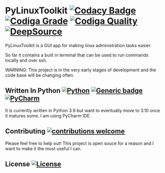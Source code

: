 # PyLinuxToolkit [![Codacy Badge](https://app.codacy.com/project/badge/Grade/603de9b2d12347c1b7b058991ccc9547)](https://www.codacy.com/gh/jwcompdev/PyLinuxToolkit/dashboard?utm_source=github.com&amp;utm_medium=referral&amp;utm_content=jwcompdev/PyLinuxToolkit&amp;utm_campaign=Badge_Grade) [![Codiga Grade](https://api.codiga.io/project/31348/status/svg)](https://app.codiga.io/public/project/31348/PyLinuxToolkit/dashboard) [![Codiga Quality](https://api.codiga.io/project/31348/score/svg)](https://app.codiga.io/public/project/31348/PyLinuxToolkit/dashboard) [![DeepSource](https://deepsource.io/gh/jwcompdev/PyLinuxToolkit.svg/?label=active+issues)](https://deepsource.io/gh/jwcompdev/PyLinuxToolkit/?ref=repository-badge)

PyLinuxToolkit is a GUI app for making linux administration tasks easier.

So far it contains a built in terminal that can be used to run commands locally and over ssh.

WARNING: This project is in the very early stages of development and the code base will be changing often.

## Written In Python [![Python](https://badges.aleen42.com/src/python.svg)](https://github.com/jwcompdev/PyLinuxToolkit) [![Generic badge](https://img.shields.io/badge/Python->=3.9-blue.svg)](https://shields.io/) [![PyCharm](https://img.shields.io/badge/pycharm-143?style=for-the-badge&logo=pycharm&logoColor=black&color=black&labelColor=green)](https://www.jetbrains.com/pycharm/)
It is currently written in Python 3.9 but want to eventually move to 3.10 once it matures some. I am using PyCharm IDE.

## Contributing [![contributions welcome](https://img.shields.io/badge/contributions-welcome-brightgreen.svg?style=flat)](https://github.com/jwcompdev/PyLinuxToolkit/issues)
Please feel free to help out! This project is open souce for a reason and I want to make it the most useful I can.

## License [![License](https://img.shields.io/github/license/jwcompdev/PyLinuxToolkit)](https://github.com/jwcompdev/PyLinuxToolkit/blob/main/LICENSE)
